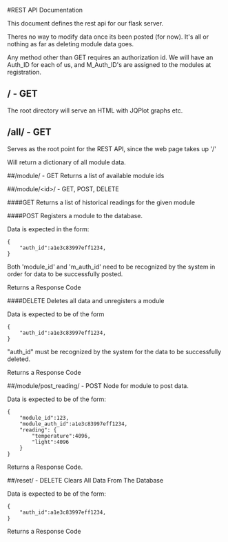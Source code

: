 #REST API Documentation

This document defines the rest api for our flask server.

Theres no way to modify data once its been posted (for now).
It's all or nothing as far as deleting module data goes.

Any method other than GET requires an authorization id.
We will have an Auth_ID for each of us, and M_Auth_ID's are assigned to the modules at registration.

## / - GET
The root directory will serve an HTML with JQPlot graphs etc.

## /all/ - GET
Serves as the root point for the REST API, since the web page takes up '/'

Will return a dictionary of all module data.

##/module/ - GET
Returns a list of available module ids

##/module/&lt;id>/ - GET, POST, DELETE

####GET
Returns a list of historical readings for the given module

####POST
Registers a module to the database.

Data is expected in the form:

	{
		"auth_id":a1e3c83997eff1234,
	}

Both 'module_id' and 'm_auth_id' need to be recognized by the system in order
for data to be successfully posted.

Returns a Response Code

####DELETE
Deletes all data and unregisters a module

Data is expected to be of the form

	{
		"auth_id":a1e3c83997eff1234,
	}

"auth_id" must be recognized by the system for the data to be successfully deleted.

Returns a Response Code

##/module/post_reading/ - POST
Node for module to post data.

Data is expected to be of the form:

	{
		"module_id":123,
		"module_auth_id":a1e3c83997eff1234,
		"reading": {
			"temperature":4096,
			"light":4096
		}
	}

Returns a Response Code.

##/reset/ - DELETE
Clears All Data From The Database

Data is expected to be of the form:

	{
		"auth_id":a1e3c83997eff1234,
	}

Returns a Response Code
